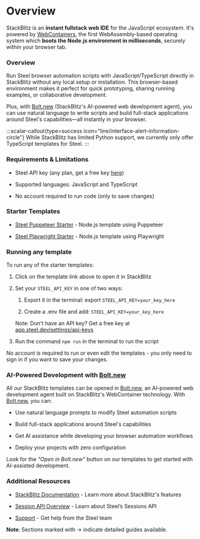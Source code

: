 # Overview
StackBlitz is an **instant fullstack web IDE** for the JavaScript ecosystem. It's powered by [WebContainers](https://blog.stackblitz.com/posts/introducing-webcontainers/), the first WebAssembly-based operating system which **boots the Node.js environment in milliseconds**, securely within your browser tab.

### Overview
Run Steel browser automation scripts with JavaScript/TypeScript directly in StackBlitz without any local setup or installation. This browser-based environment makes it perfect for quick prototyping, sharing running examples, or collaborative development.

Plus, with [Bolt.new](http://bolt.new/) (StackBlitz's AI-powered web development agent), you can use natural language to write scripts and build full-stack applications around Steel's capabilities—all instantly in your browser.

:::scalar-callout{type=success icon="line/interface-alert-information-circle"}
While StackBlitz has limited Python support, we currently only offer TypeScript templates for Steel.
:::

### Requirements & Limitations
- Steel API key (any plan, get a free key [here](https://app.steel.dev/settings/api-keys))

- Supported languages: JavaScript and TypeScript

- No account required to run code (only to save changes)

### Starter Templates
- [Steel Puppeteer Starter](https://stackblitz.com/edit/steel-puppeteer-starter) - Node.js template using Puppeteer

- [Steel Playwright Starter](https://stackblitz.com/edit/steel-playwright-starter) - Node.js template using Playwright

### Running any template
To run any of the starter templates:

1. Click on the template link above to open it in StackBlitz

2. Set your `STEEL_API_KEY` in one of two ways:

    1. Export it in the terminal: export `STEEL_API_KEY=your_key_here`

    2. Create a .env file and add: `STEEL_API_KEY=your_key_here`

    Note: Don't have an API key? Get a free key at [app.steel.dev/settings/api-keys](http://app.steel.dev/settings/api-keys)

3. Run the command `npm run` in the terminal to run the script

No account is required to run or even edit the templates - you only need to sign in if you want to save your changes.

### AI-Powered Development with [Bolt.new](http://bolt.new/)
All our StackBlitz templates can be opened in [Bolt.new](http://bolt.new/), an AI-powered web development agent built on StackBlitz's WebContainer technology. With [Bolt.new](http://bolt.new/), you can:

- Use natural language prompts to modify Steel automation scripts

- Build full-stack applications around Steel's capabilities

- Get AI assistance while developing your browser automation workflows

- Deploy your projects with zero configuration

Look for the _"Open in Bolt.new"_ button on our templates to get started with AI-assisted development.

### Additional Resources
- [StackBlitz Documentation](https://developer.stackblitz.com/) - Learn more about StackBlitz's features

- [Session API Overview](https://docs.steel.dev/overview/sessions-api/overview) - Learn about Steel’s Sessions API

- [Support](https://docs.steel.dev/overview/need-help) - Get help from the Steel team

**Note**: Sections marked with → indicate detailed guides available.